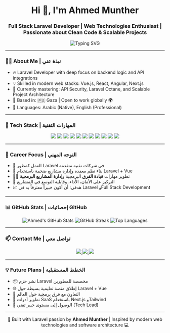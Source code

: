 <!-- الصفحة الشخصية لـ أحمد منذر عبد الهادي -->

<h1 align="center">Hi 👋, I'm Ahmed Munther</h1>
<h3 align="center">Full Stack Laravel Developer | Web Technologies Enthusiast | Passionate about Clean Code & Scalable Projects</h3>

<p align="center">
  <img src="https://readme-typing-svg.herokuapp.com?font=Fira+Code&weight=500&size=24&pause=1000&center=true&vCenter=true&width=435&lines=Laravel+%7C+Vue.js+%7C+API+Development+%7C+JavaScript+%7C+Next.js+%7C+TailwindCSS+%7C+Project+Management" alt="Typing SVG" />
</p>

---

### 🧑‍💻 About Me | نبذة عني

- 🔥 Laravel Developer with deep focus on backend logic and API integrations  
- 💡 Skilled in modern web stacks: Vue.js, React, Angular, Next.js  
- 🧠 Currently mastering: API Security, Laravel Octane, and Scalable Project Architecture  
- 📍 Based in: 🇵🇸 Gaza | Open to work globally 🌍  
- 💬 Languages: Arabic (Native), English (Professional)

---

### 🔧 Tech Stack | المهارات التقنية

<p align="center">
  <img src="https://img.shields.io/badge/Laravel-F55247?style=for-the-badge&logo=laravel&logoColor=white"/>
  <img src="https://img.shields.io/badge/Vue.js-42b883?style=for-the-badge&logo=vue.js&logoColor=white"/>
  <img src="https://img.shields.io/badge/API-FF9800?style=for-the-badge&logo=json&logoColor=white"/>
  <img src="https://img.shields.io/badge/JavaScript-F7DF1E?style=for-the-badge&logo=javascript&logoColor=black"/>
  <img src="https://img.shields.io/badge/React-61DAFB?style=for-the-badge&logo=react&logoColor=black"/>
  <img src="https://img.shields.io/badge/Next.js-000000?style=for-the-badge&logo=next.js&logoColor=white"/>
  <img src="https://img.shields.io/badge/Angular-DD0031?style=for-the-badge&logo=angular&logoColor=white"/>
  <img src="https://img.shields.io/badge/Bootstrap-563D7C?style=for-the-badge&logo=bootstrap&logoColor=white"/>
  <img src="https://img.shields.io/badge/TailwindCSS-38bdf8?style=for-the-badge&logo=tailwind-css&logoColor=white"/>
  <img src="https://img.shields.io/badge/MySQL-00758F?style=for-the-badge&logo=mysql&logoColor=white"/>
  <img src="https://img.shields.io/badge/Git-F05032?style=for-the-badge&logo=git&logoColor=white"/>
</p>

---

### 🚀 Career Focus | التوجه المهني

- 💼 العمل كمطور Laravel في شركات تقنية متقدمة  
- 🧩 بناء نظم معقدة وإدارة مشاريع ضخمة باستخدام Laravel + Vue  
- 🧑‍🏫 تطوير مهارات **قيادة الفرق** البرمجية و**إدارة المشاريع البرمجية**  
- 🔐 التركيز على الأمان، الأداء، وقابلية التوسع في المشاريع  
- 📈 هدفي: أن أكون خبيراً معترفاً به في Laravel وFull Stack Development

---

### 📊 GitHub Stats | إحصائيات GitHub

<p align="center">
  <img src="https://github-readme-stats.vercel.app/api?username=ahmed2abdal-hadi&show_icons=true&theme=radical" alt="Ahmed's GitHub Stats"/>
  <img src="https://github-readme-streak-stats.herokuapp.com/?user=ahmed2abdal-hadi&theme=radical" alt="GitHub Streak"/>
  <img src="https://github-readme-stats.vercel.app/api/top-langs/?username=ahmed2abdal-hadi&layout=compact&theme=radical" alt="Top Languages"/>
</p>

---

### 📫 Contact Me | تواصل معي

<p align="center">
  <a href="https://instagram.com/ahmed2abdal.hadi" target="_blank">
    <img src="https://img.shields.io/badge/Instagram-%23E4405F.svg?style=for-the-badge&logo=Instagram&logoColor=white" />
  </a>
  <a href="https://linkedin.com/in/ahmed2abdalhadi" target="_blank">
    <img src="https://img.shields.io/badge/LinkedIn-%230077B5.svg?style=for-the-badge&logo=linkedin&logoColor=white" />
  </a>
  <a href="mailto:ahmed.abdalhadi.dev@gmail.com">
    <img src="https://img.shields.io/badge/Gmail-D14836?style=for-the-badge&logo=gmail&logoColor=white" />
  </a>
</p>

---

### 💡 Future Plans | الخطط المستقبلية

- 📦 نشر حزم Laravel مخصصة للمطورين  
- 🌐 إطلاق منصة تعليمية بسيطة حول Laravel + Vue  
- 🤝 التعاون مع فرق برمجية حول العالم  
- 🚀 تطوير أدوات SaaS باستخدام Next.js وTailwind  
- 🎯 الوصول إلى مستوى خبير تقني (Tech Lead)

---

<p align="center">
  💙 Built with Laravel passion by <strong>Ahmed Munther</strong> | Inspired by modern web technologies and software architecture 💻
</p>
